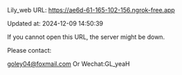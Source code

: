 Lily_web URL: https://ae6d-61-165-102-156.ngrok-free.app

Updated at: 2024-12-09 14:50:39

If you cannot open this URL, the server might be down.

Please contact: 

goley04@foxmail.com Or Wechat:GL_yeaH